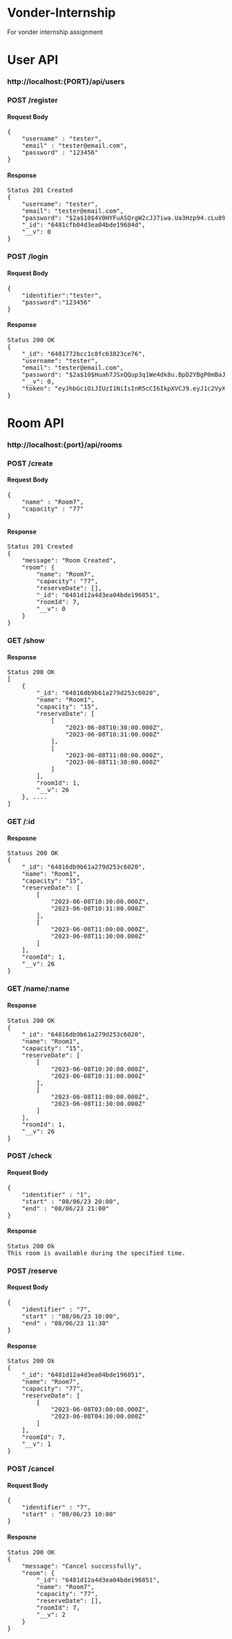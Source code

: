 # Vonder-Internship
For vonder internship assignment


# User API
### http://localhost:{PORT}/api/users

### POST /register
#### Request Body
<pre>
{
    "username" : "tester",
    "email" : "tester@email.com",
    "password" : "123456"
}
</pre>
#### Response 
<pre>
Status 201 Created
{
    "username": "tester",
    "email": "tester@email.com",
    "password": "$2a$10$4V0HYFuASQrgW2cJJ7iwa.Ua3Hzp94.cLu89WdjmsQ0IMGYvwTmfy",
    "_id": "6481cfb04d3ea04bde19684d",
    "__v": 0
}
</pre>
### POST /login

#### Request Body
<pre>
{
    "identifier":"tester",
    "password":"123456"
}
</pre>
#### Response
<pre>
Status 200 OK
{
    "_id": "6481772bcc1c8fc63823ce76",
    "username": "tester",
    "email": "tester@email.com",
    "password": "$2a$10$Huah7JSxQQup3q1We4dk8u.BpD2YBgP0mBaJlMdewwSXmqIgX8032",
    "__v": 0,
    "token": "eyJhbGciOiJIUzI1NiIsInR5cCI6IkpXVCJ9.eyJ1c2VyX2lkIjoiNjQ4MTc3MmJjYzFjOGZjNjM4MjNjZTc2IiwiZW1haWwiOiJ0ZXN0ZXJAZW1haWwuY29tIiwiaWF0IjoxNjg2MjI5MjIzLCJleHAiOjE2ODYyMzY0MjN9.sNPzhDbfzNy2vLG3YDZ5k9EUDIXKbaZpsAXqNT1Z9rc"
}
</pre>

# Room API
### http://localhost:{port}/api/rooms

### POST /create
#### Request Body
<pre>
{
    "name" : "Room7",
    "capacity" : "77"
}
</pre>
#### Response
<pre>
Status 201 Created
{
    "message": "Room Created",
    "room": {
        "name": "Room7",
        "capacity": "77",
        "reserveDate": [],
        "_id": "6481d12a4d3ea04bde196851",
        "roomId": 7,
        "__v": 0
    }
}
</pre>
### GET /show
#### Response
<pre>
Status 200 OK
[
    {
        "_id": "64816db9b61a279d253c6020",
        "name": "Room1",
        "capacity": "15",
        "reserveDate": [
            [
                "2023-06-08T10:30:00.000Z",
                "2023-06-08T10:31:00.000Z"
            ],
            [
                "2023-06-08T11:00:00.000Z",
                "2023-06-08T11:30:00.000Z"
            ]
        ],
        "roomId": 1,
        "__v": 26
    }, ....
]
</pre>
### GET /:id
#### Resposne
<pre>
Statuus 200 OK
{
    "_id": "64816db9b61a279d253c6020",
    "name": "Room1",
    "capacity": "15",
    "reserveDate": [
        [
            "2023-06-08T10:30:00.000Z",
            "2023-06-08T10:31:00.000Z"
        ],
        [
            "2023-06-08T11:00:00.000Z",
            "2023-06-08T11:30:00.000Z"
        ]
    ],
    "roomId": 1,
    "__v": 26
}
</pre>
### GET /name/:name
#### Response 
<pre>
Status 200 OK
{
    "_id": "64816db9b61a279d253c6020",
    "name": "Room1",
    "capacity": "15",
    "reserveDate": [
        [
            "2023-06-08T10:30:00.000Z",
            "2023-06-08T10:31:00.000Z"
        ],
        [
            "2023-06-08T11:00:00.000Z",
            "2023-06-08T11:30:00.000Z"
        ]
    ],
    "roomId": 1,
    "__v": 26
}
</pre>
### POST /check
#### Request Body
<pre>
{
    "identifier" : "1",
    "start" : "08/06/23 20:00",
    "end" : "08/06/23 21:00"
}
</pre>
#### Response
<pre>
Status 200 Ok
This room is available during the specified time.
</pre>
### POST /reserve
#### Request Body
<pre>
{
    "identifier" : "7",
    "start" : "08/06/23 10:00",
    "end" : "08/06/23 11:30"
}
</pre>
#### Response
<pre>
Status 200 Ok
{
    "_id": "6481d12a4d3ea04bde196851",
    "name": "Room7",
    "capacity": "77",
    "reserveDate": [
        [
            "2023-06-08T03:00:00.000Z",
            "2023-06-08T04:30:00.000Z"
        ]
    ],
    "roomId": 7,
    "__v": 1
}
</pre>
### POST /cancel
#### Request Body
<pre>
{
    "identifier" : "7",
    "start" : "08/06/23 10:00"
}
</pre>
#### Resposne
<pre>
Status 200 OK
{
    "message": "Cancel successfully",
    "room": {
        "_id": "6481d12a4d3ea04bde196851",
        "name": "Room7",
        "capacity": "77",
        "reserveDate": [],
        "roomId": 7,
        "__v": 2
    }
}
</pre>
